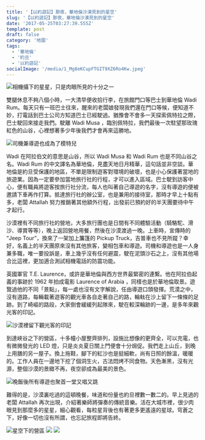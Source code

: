 ```yaml
---
title: '【以約遊記】那夜，華地倫沙漠見到的星空'
slug: '【以約遊記】那夜，華地倫沙漠見到的星空'
date: '2017-05-25T03:27:39.555Z'
template: post
draft: false
category: '地圖'
tags:
  - '華地倫'
  - '約旦'
  - '以約遊記'
socialImage: '/media/1_Mg8eKCupFTGIT9XZ6Ro4Kw.jpeg'
---
```


![相機攝下的星星，只是肉眼所見的十分之一](/media/1_FBEVGvoMqedq5w0Lz9k1oQ.jpeg)

雙腿休息不夠八個小時，一大清早便收拾行李，在旅館門口等巴士到華地倫 Wadi Rum。每天只有一班巴士往來，醒來的老闆娘發現我們還在門口等候，便知道不妙，打電話到巴士公司方知道巴士已經駛過。猶豫會不會多一天探索佩特拉之際，巴士駛回來接走我們。駛離 Wadi Musa ，臨別佩特拉，我們最後一次駐望那玫瑰紅色的山谷，心裡想著多少年後我們才會再來這勝地。

![司機兼導遊也成為了模特兒](/media/1_fI5QJ5VuuBRxUtVHu2fSdQ.jpeg)

Wadi 在阿拉伯文的意思是山谷，所以 Wadi Musa 和 Wadi Rum 也是不同山谷之名。Wadi Rum 的中文譯名為華地倫，見盡天地日月精華，這句話並非空談。華地倫是約旦受保護的地區，不單是限制遊客對環境的破壞，也是小心保護著當地的旅遊業。因為一定要參加當地旅行社的行程，才可以進入區域。巴士駛到訪客中心，便有職員將遊客按旅行社分流，每人也叫著自己導遊的名字，沒有導遊的便被邀請下車再作打算。抵達旅行社的辦公室，也是兼用的接待室，那時才早上十點有多，老闆 Attallah 努力推銷著其他額外行程，出發前已預約好的半天團要待中午才起行。

沙漠裡有不同旅行社的營地，大多旅行團也是日間有不同體驗活動（騎駱駝、滑沙、導賞等等），晚上返回營地用餐，然後在沙漠渡過一晚。上車時，宣傳時的 “Jeep Tour”，換來了一架加上簾篷的 Pickup Truck，吉普車也不見所蹤？幸好，名義上的半天團原來沒有其他旅客，變相包車和導遊。司機和導遊也是一人身兼多職，唯一要投訴是，車上幾乎沒有任何避震，駛在泥頭沙石之上，沒有其他場合比這裡，更加適合測試相機電話的防震功能。

英國軍官 T.E. Laurence，或許是華地倫與西方世界最緊密的連繫。他在阿拉伯起義的事跡於 1962 年拍成電影 Laurence of Arabia ，同樣也是於華地倫取景。遊覽過他的不同「景點」，每一處也沒有文字解說，任由導遊口頭發揮。荒漠之中，沒有道路，每輛載著遊客的觀光車各自走著自己的路，輪軚在沙上留下一條條的足跡。到了崎嶇的路段，大家倒會緩緩列起隊來，駛在較深輪跡的一邊，是多年來觀光客的印記。

![沙漠裡留下觀光客的印記](/media/1_Mg8eKCupFTGIT9XZ6Ro4Kw.jpeg)

到達峽谷之下的營區，十多幢小屋整齊排列，設施比想像的更齊全，可以充電，也有微微發光的 LED 燈，只是炎炎夏日關上門便會十分焗促。我們走上山丘，到晚上用膳的另一屋子。換上拖鞋，腳下的紅沙也是挺細軟，尚有日照的餘溫，暖暖的。工作人員在一邊地下挖了個洞生火，古法悶烤不同食物。天色漸黑，沒有光源，整個沙漠的景緻不再，夜空卻成為最美的景色。

![晚飯後所有導遊也聚首一堂又唱又跳](/media/1_aYqHHAZVrahLwglQ_-iMIA.jpeg)

難得的是，沙漠裏吃過的這頓晚餐，味道和份量也約旦裡數一數二的。早上見過的老闆 Attallah 再次出現，介紹著樂師將彈奏的傳統音樂。活在大城市裡，很少肉眼見到那麼多的星星，細心觀看，每粒星背後也有著更多更遙遠的星球。穹蒼之下，好像一切也沒有所謂，也忘記旅程即將告終。

![星空下的營區](/media/1_GKjKn9Pv3EE7zCnr31rzcA.jpeg)
![](/media/1_u6bWkUTTonnvugpsGoTsTg.jpeg)
![](/media/1_T5zbBJa6zBG4q-VsjwcKLw.jpeg)
